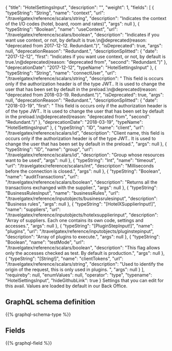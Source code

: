 {
  "title": "HotelSettingsInput",
  "description": "",
  "weight": 1,
  "fields": [
    {
      "typeString": "String",
      "name": "context",
      "url": "/travelgatex/reference/scalars/string",
      "description": "Indicates the context of the I/O codes (hotel, board, room and rates)",
      "args": null
    },
    {
      "typeString": "Boolean",
      "name": "useContext",
      "url": "/travelgatex/reference/scalars/boolean",
      "description": "Indicates if you want use context, or not, by default is true.\n@deprecated(reason: \"deprecated from 2017-12-12. Redundant.\")",
      "isDeprecated": true,
      "args": null,
      "deprecationReason": "Redundant.",
      "descriptionSplitted": {
        "date": "2017-12-12",
        "first": "Indicates if you want use context, or not, by default is true.\n@deprecated(reason: \"deprecated from",
        "second": "Redundant.\")"
      },
      "deprecationDate": "2017-12-12",
      "typeName": "HotelSettingsInput"
    },
    {
      "typeString": "String",
      "name": "connectUser",
      "url": "/travelgatex/reference/scalars/string",
      "description": " This field is occurs only if the authorization header is of the type JWT.. It is used to change the user that has been set by default in the preload.\n@deprecated(reason: \"deprecated from 2018-03-19. Redundant.\")",
      "isDeprecated": true,
      "args": null,
      "deprecationReason": "Redundant.",
      "descriptionSplitted": {
        "date": "2018-03-19",
        "first": " This field is occurs only if the authorization header is of the type JWT.. It is used to change the user that has been set by default in the preload.\n@deprecated(reason: \"deprecated from",
        "second": "Redundant.\")"
      },
      "deprecationDate": "2018-03-19",
      "typeName": "HotelSettingsInput"
    },
    {
      "typeString": "ID",
      "name": "client",
      "url": "/travelgatex/reference/scalars/id",
      "description": "Client name, this field is occurs only if the authorization header is of the type JWT.. It is used to change the user that has been set by default in the preload.",
      "args": null
    },
    {
      "typeString": "ID",
      "name": "group",
      "url": "/travelgatex/reference/scalars/id",
      "description": "Group whose resources want to be used",
      "args": null
    },
    {
      "typeString": "Int",
      "name": "timeout",
      "url": "/travelgatex/reference/scalars/int",
      "description": "Milliseconds before the connection is closed.",
      "args": null
    },
    {
      "typeString": "Boolean",
      "name": "auditTransactions",
      "url": "/travelgatex/reference/scalars/boolean",
      "description": "Returns all the transactions exchanged with the supplier.",
      "args": null
    },
    {
      "typeString": "BusinessRulesInput",
      "name": "businessRules",
      "url": "/travelgatex/reference/inputobjects/businessrulesinput",
      "description": "Business rules",
      "args": null
    },
    {
      "typeString": "[HotelXSupplierInput!]",
      "name": "suppliers",
      "url": "/travelgatex/reference/inputobjects/hotelxsupplierinput",
      "description": "Array of suppliers. Each one contains its own code, settings and accesses.",
      "args": null
    },
    {
      "typeString": "[PluginStepInput!]",
      "name": "plugins",
      "url": "/travelgatex/reference/inputobjects/pluginstepinput",
      "description": "Array of plugins to execute.",
      "args": null
    },
    {
      "typeString": "Boolean",
      "name": "testMode",
      "url": "/travelgatex/reference/scalars/boolean",
      "description": "This flag allows only the accesses checked as test. By default is production.",
      "args": null
    },
    {
      "typeString": "[String!]",
      "name": "clientTokens",
      "url": "/travelgatex/reference/scalars/string",
      "description": "Used to identify the origin of the request, this is only used in plugins. ",
      "args": null
    }
  ],
  "requireby": null,
  "enumValues": null,
  "operator": "type",
  "typename": "HotelSettingsInput",
  "hideGithubLink": true
}
Settings that you can edit for this avail. Values are loaded by default in our Back Office.
## GraphQL schema definition

{{% graphql-schema-type %}}

## Fields

{{% graphql-field %}}
